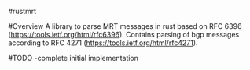 #rustmrt

#Overview
A library to parse MRT messages in rust based on RFC 6396
(https://tools.ietf.org/html/rfc6396). Contains parsing of bgp messages
according to RFC 4271 (https://tools.ietf.org/html/rfc4271).

#TODO
-complete initial implementation
